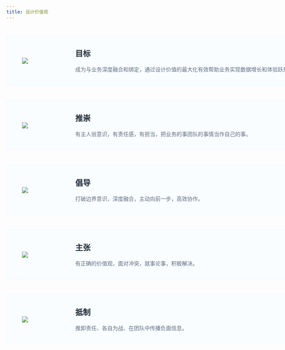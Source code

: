```yaml
---
title: 设计价值观
---
```


<style>
.viewpoint-container { margin-bottom: 60px; }
.viewpoint-item {width: 996px;height: 128px;border-radius: 8px;background-color: #FAFDFF;border: solid 1px #EDF6FF;margin-top: 40px;padding: 0 40px;display: flex;align-items: center;}
.viewpoint-item-icon {width: 80px;margin-right: 60px;}
.viewpoint-intro {display: flex;height: 55px;flex-direction: column;flex: 1;}
.viewpoint-intro-title {font-size: 20px;line-height:20px; margin-bottom: 10px;color: #1D2A36;font-weight: bold;}
.viewpoint-intro-text {font-size: 14px; line-height: 14px;color: #5E6D82;}

@media (max-width:750px) {
  .viewpoint-item {
    width: 77%;
    height: auto;
    padding: 20px 40px;
  }
  .viewpoint-intro {
    height: auto;
  }
  .viewpoint-item-icon {
    margin-right: 15px
  }
  .viewpoint-intro-text {
    line-height: 24px
  }
  .doc-content-paragraph p{
    margin-bottom: 0px!important
  }
}
</style>

<div class="viewpoint-container">
  <div class="viewpoint-item">
    <div class="viewpoint-item-icon">
      <img src="https://pt-starimg.didistatic.com/static/starimg/img/9DWaGIdBMX1643190639714.png" />
    </div>
    <div class="viewpoint-intro">
      <div class="viewpoint-intro-title">目标</div>
      <p class="viewpoint-intro-text">成为与业务深度融合和绑定，通过设计价值的最大化有效帮助业务实现数据增长和体验跃升的体验设计师。</p>
    </div>
  </div>
  <div class="viewpoint-item">
    <div class="viewpoint-item-icon">
      <img src="https://pt-starimg.didistatic.com/static/starimg/img/gmiERfISUE1643190639730.png" />
    </div>
    <div class="viewpoint-intro">
      <div class="viewpoint-intro-title">推崇</div>
      <p class="viewpoint-intro-text">有主人翁意识，有责任感，有担当，把业务的事团队的事情当作自己的事。</p>
    </div>
  </div>
  <div class="viewpoint-item">
    <div class="viewpoint-item-icon">
      <img src="https://pt-starimg.didistatic.com/static/starimg/img/dXT7QFSA3Q1643190639878.png" />
    </div>
    <div class="viewpoint-intro">
      <div class="viewpoint-intro-title">倡导</div>
      <p class="viewpoint-intro-text">打破边界意识，深度融合，主动向前一步，高效协作。</p>
    </div>
  </div>
  <div class="viewpoint-item">
    <div class="viewpoint-item-icon">
      <img src="https://pt-starimg.didistatic.com/static/starimg/img/Hf0EGJR9sc1643190639890.png" />
    </div>
    <div class="viewpoint-intro">
      <div class="viewpoint-intro-title">主张</div>
      <p class="viewpoint-intro-text">有正确的价值观，面对冲突，就事论事，积极解决。</p>
    </div>
  </div>
  <div class="viewpoint-item">
    <div class="viewpoint-item-icon">
      <img src="https://pt-starimg.didistatic.com/static/starimg/img/QUoX8r0bBp1643190640044.png" />
    </div>
    <div class="viewpoint-intro">
      <div class="viewpoint-intro-title">抵制</div>
      <p class="viewpoint-intro-text">推卸责任、各自为战、在团队中传播负面信息。</p>
    </div>
  </div>
</div>
